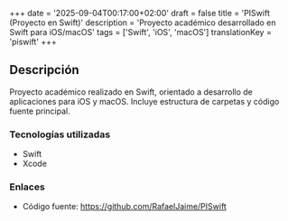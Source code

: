 +++
date = '2025-09-04T00:17:00+02:00'
draft = false
title = 'PISwift (Proyecto en Swift)'
description = 'Proyecto académico desarrollado en Swift para iOS/macOS'
tags = ['Swift', 'iOS', 'macOS']
translationKey = 'piswift'
+++

## Descripción

Proyecto académico realizado en Swift, orientado a desarrollo de aplicaciones para iOS y macOS. Incluye estructura de carpetas y código fuente principal.

### Tecnologías utilizadas

- Swift
- Xcode

### Enlaces

- Código fuente: https://github.com/RafaelJaime/PISwift
